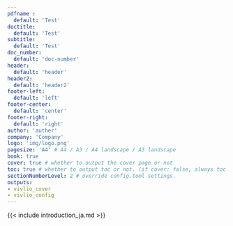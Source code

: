 ```yaml
---
pdfname : 
  default: 'Test'
doctitle:
  default: 'Test'
subtitle:
  default: 'Test'
doc_number:
  default: 'doc-number'
header:
  default: 'header'
header2:
  default: 'header2'
footer-left:
  default: 'left'
footer-center:
  default: 'center'
footer-right:
  default: 'right'
author: 'auther'
company: 'Company'
logo: 'img/logo.png'
pagesize: 'A4' # A4 / A3 / A4 landscape / A3 landscape
book: true
cover: true # whether to output the cover page or not.
toc: true # whether to output toc or not. (if cover: false, always toc is not output)
sectionNumberLevel: 2 # override config.toml settings.
outputs:
- vivlio_cover
- vivlio_config
---
```


{{< include introduction_ja.md >}}